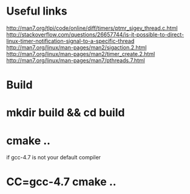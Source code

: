 Useful links
=============

http://man7.org/tlpi/code/online/diff/timers/ptmr_sigev_thread.c.html
http://stackoverflow.com/questions/26657744/is-it-possible-to-direct-linux-timer-notification-signal-to-a-specific-thread
http://man7.org/linux/man-pages/man2/sigaction.2.html
http://man7.org/linux/man-pages/man2/timer_create.2.html
http://man7.org/linux/man-pages/man7/pthreads.7.html

Build
=============
# mkdir build && cd build
# cmake ..

if gcc-4.7 is not your default compiler

# CC=gcc-4.7 cmake ..
